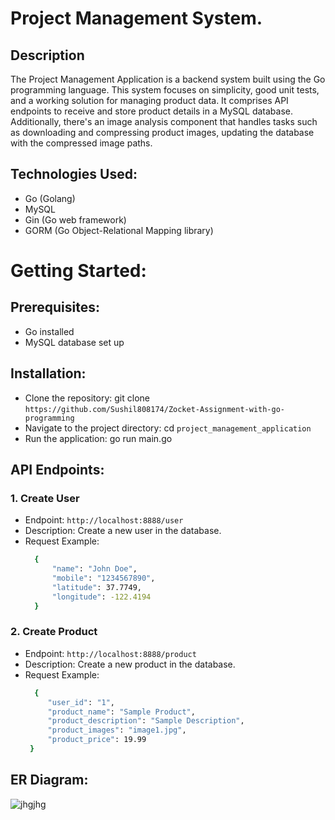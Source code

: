 # Project Management System.
## Description
The Project Management Application is a backend system built using the Go programming language. This system focuses on simplicity, good unit tests, and a working solution for managing product data. It comprises API endpoints to receive and store product details in a MySQL database. Additionally, there's an image analysis component that handles tasks such as downloading and compressing product images, updating the database with the compressed image paths.

## Technologies Used:
- Go (Golang)
- MySQL
- Gin (Go web framework)
- GORM (Go Object-Relational Mapping library)

# Getting Started:

## Prerequisites:
- Go installed
- MySQL database set up

## Installation:
- Clone the repository: git clone `https://github.com/Sushil808174/Zocket-Assignment-with-go-programming`
- Navigate to the project directory: cd `project_management_application`
- Run the application: go run main.go

## API Endpoints:
### 1. Create User
- Endpoint: `http://localhost:8888/user`
- Description: Create a new user in the database.
- Request Example:
    ```bash
      {
          "name": "John Doe",
          "mobile": "1234567890",
          "latitude": 37.7749,
          "longitude": -122.4194
      }

### 2. Create Product
- Endpoint: `http://localhost:8888/product`
- Description: Create a new product in the database.
- Request Example:
     ```bash
       {
          "user_id": "1",
          "product_name": "Sample Product",
          "product_description": "Sample Description",
          "product_images": "image1.jpg",
          "product_price": 19.99
      }

## ER Diagram:
![jhgjhg](https://github.com/Sushil808174/Zocket-Assignment-with-go-programming/assets/115461689/1c081f96-c08c-46fc-913f-fc77b087108d)




